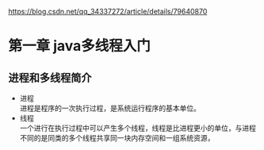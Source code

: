 https://blog.csdn.net/qq_34337272/article/details/79640870
# 第一章 java多线程入门
## 进程和多线程简介
+ 进程  
进程是程序的一次执行过程，是系统运行程序的基本单位。
+ 线程  
一个进行在执行过程中可以产生多个线程，线程是比进程更小的单位，与进程不同的是同类的多个线程共享同一块内存空间和一组系统资源，

